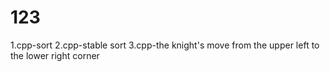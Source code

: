 # 123
1.cpp-sort
2.cpp-stable sort
3.cpp-the knight's move from the upper left to the lower right corner
